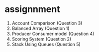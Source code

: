 # assignnment

1. Account Comparison (Question 3)
2. Balanced Array (Question 1)
3. Producer Consumer model (Question 4)
4. Scoring System (Question 2) 
5. Stack Using Queues (Question 5)

